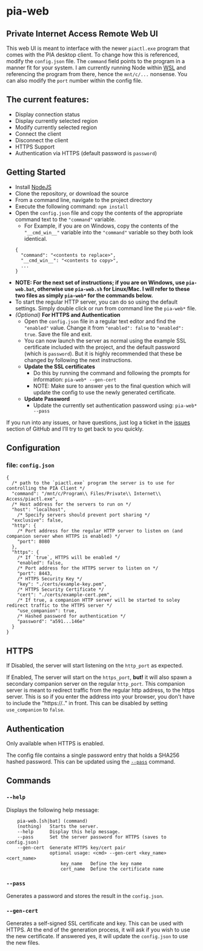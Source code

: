 # pia-web

## Private Internet Access Remote Web UI

This web UI is meant to interface with the newer `piactl.exe` program that comes with the PIA desktop client. To change how this is referenced, modify the `config.json` file. The `command` field points to the program in a manner fit for your system. I am currently running Node within [WSL](https://en.wikipedia.org/wiki/Windows_Subsystem_for_Linux) and referencing the program from there, hence the `mnt/c/...` nonsense. You can also modify the `port` number within the config file.

## The current features:

- Display connection status
- Display currently selected region
- Modify currently selected region
- Connect the client
- Disconnect the client
- HTTPS Support
- Authentication via HTTPS (default password is `password`)

## Getting Started

- Install [NodeJS](https://nodejs.org/en/)
- Clone the repository, or download the source
- From a command line, navigate to the project directory
- Execute the following command: `npm install`
- Open the `config.json` file and copy the contents of the appropriate command text to the `"command"` variable.
  - For Example, if you are on Windows, copy the contents of the `"__cmd_win__"` variable into the `"command"` variable so they both look identical.
  ```
  {
    "command": "<contents to replace>",
    "__cmd_win__": "<contents to copy>",
    ...
  }
  ```
- __NOTE: For the next set of instructions; if you are on Windows, use `pia-web.bat`, otherwise use `pia-web.sh` for Linux/Mac. I will refer to these two files as simply `pia-web*` for the commands below.__
- To start the regular HTTP server, you can do so using the default settings. Simply double click or run from command line the `pia-web*` file.
- _(Optional)_ __For HTTPS and Authentication__
  - Open the `config.json` file in a regular text editor and find the `"enabled"` value. Change it from `"enabled": false` to `"enabled": true`. Save the file and exit.
  - You can now launch the server as normal using the example SSL certificate included with the project, and the default password (which is `password`). But it is highly recommended that these be changed by following the next instructions.
  - __Update the SSL certificates__
    - Do this by running the command and following the prompts for information: `pia-web* --gen-cert`
    - NOTE: Make sure to answer `y`es to the final question which will update the config to use the newly generated certificate.
  - __Update Password__
    - Update the currently set authentication password using: `pia-web* --pass`


If you run into any issues, or have questions, just log a ticket in the [issues](https://github.com/flamewave000/pia-web/issues) section of GitHub and I'll try to get back to you quickly.

## Configuration

### file: `config.json`

```jsonc
{
  /* path to the `piactl.exe` program the server is to use for controlling the PIA Client */
  "command": "/mnt/c/Program\\ Files/Private\\ Internet\\ Access/piactl.exe",
  /* Host address for the servers to run on */
  "host": "localhost",
    /* Specify servers should prevent port sharing */
  "exclusive": false,
  "http": {
    /* Port address for the regular HTTP server to listen on (and companion server when HTTPS is enabled) */
    "port": 8080
  },
  "https": {
    /* If `true`, HTTPS will be enabled */
    "enabled": false,
    /* Port address for the HTTPS server to listen on */
    "port": 8443,
    /* HTTPS Security Key */
    "key": "./certs/example-key.pem",
    /* HTTPS Security Certificate */
    "cert": "./certs/example-cert.pem",
    /* If true, a companion HTTP server will be started to soley redirect traffic to the HTTPS server */
    "use_companion": true,
    /* Hashed password for authentication */
    "password": "a591...146e"
  }
}
```

## HTTPS

If Disabled, the server will start listening on the `http_port` as expected.

If Enabled, The server will start on the `https_port`, __but!__ it will also spawn a secondary companion server on the regular `http_port`. This companion server is meant to redirect traffic from the regular http address, to the https server. This is so if you enter the address into your browser, you don't have to include the "https://.." in front. This can be disabled by setting `use_companion` to `false`.

## Authentication

Only available when HTTPS is enabled.

The config file contains a single password entry that holds a SHA256 hashed password. This can be updated using the [`--pass`](#--pass) command.

## Commands

### `--help`

Displays the following help message:

```
    pia-web.[sh|bat] (command)
    (nothing)   Starts the server.
    --help      Display this help message.
    --pass      Set the server password for HTTPS (saves to config.json)
    --gen-cert  Generate HTTPS key/cert pair
                optional usage: <cmd> --gen-cert <key_name> <cert_name>
                    key_name   Define the key name
                    cert_name  Define the certificate name
```

### `--pass`

Generates a password and stores the result in the `config.json`.

### `--gen-cert`

Generates a self-signed SSL certificate and key. This can be used with HTTPS. At the end of the generation process, it will ask if you wish to use the new certificate. If answered yes, it will update the `config.json` to use the new files.
